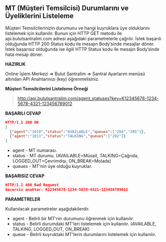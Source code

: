 **MT (Müşteri Temsilcisi) Durumlarını ve Üyeliklerini Listeleme**
----
Müşteri Temsilcilerinizin durumunu ve hangi kuyruklara üye olduklarını listelemek için kullanılır. Bunun için HTTP GET metodu ile api.bulutsantralim.com adresi aşağıdaki parametrelerle çağrılır. İstek başarılı olduğunda HTTP 200 Status kodu ile mesajın Body’sinde mesajlar döner. İstek başarısız olduğunda ise ilgili HTTP Status kodu ile mesajın Body’sinde hata mesajı döner.

**HAZIRLIK**

  Online İşlem Merkezi => Bulut Santralim => Santral Ayarlarım menüsü altından API Anahtarınızı (key) öğrenmelisiniz.
  
  **Müşteri Temsilcilerini Listeleme Örneği**
  >http://api.bulutsantralim.com/agent_statuses?key=K12345678-1234-5678-4321-123456789012
  
  **BAŞARILI CEVAP**

```json
HTTP/1.1 200 OK
[
  {"agent":"1010","status":"AVAILABLE","queues":["204","205"]},
  {"agent":"1011","status":"TALKING","queues":["202"]}
]
```
* agent - MT numarası.
* status - MT durumu. (AVAILABLE=Müsait, TALKING=Çağrıda, LOGGED_OUT=Çevrimdışı, ON_BREAK=Molada)
* queues - MT'nin üye olduğu kuyruklar.

**BAŞARISIZ CEVAP** 

```json
HTTP/1.1 400 Bad Request 
Gecersiz anahtar: K12345678-1234-5678-4321-123456789012
```

**PARAMETRELER**

Kullanılacak parametreler aşağıdakilerdir.
 * agent - Belirli bir MT'nin durumunu öğrenmek için kullanılır.
 * status - Belirli durumdaki MT'leri listelemek için kullanılır. (AVAILABLE, TALKING, LOGGED_OUT, ON_BREAK)
 * queue - Belirli kuyruktaki MT'lerin durumlarını listelemek için kullanılır. 
